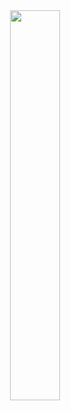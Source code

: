 <div align="center">
   <div align-items="center">
      <a target="_blank" rel="noopener noreferrer" ><img width="40%" src="https://github-readme-stats.vercel.app/api/top-langs/?username=thiagogre&hide=html,css,nunjucks&layout=compact&theme=dracula"></a>
   </div>
</div>
